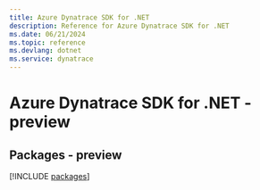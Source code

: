 ```yaml
---
title: Azure Dynatrace SDK for .NET
description: Reference for Azure Dynatrace SDK for .NET
ms.date: 06/21/2024
ms.topic: reference
ms.devlang: dotnet
ms.service: dynatrace
---
```

# Azure Dynatrace SDK for .NET - preview
## Packages - preview
[!INCLUDE [packages](dynatrace-index.md)]